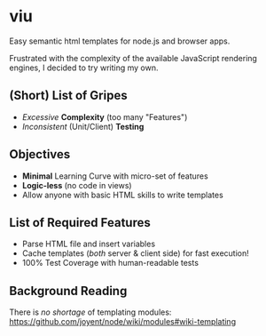viu
======

Easy semantic html templates for node.js and browser apps.

Frustrated with the complexity of the available JavaScript rendering engines,
I decided to try writing my own.

## (Short) List of Gripes

- *Excessive* **Complexity** (too many "Features")
- *Inconsistent* (Unit/Client) **Testing**

## Objectives

- **Minimal** Learning Curve with micro-set of features 
- **Logic-less** (no code in views)
- Allow anyone with basic HTML skills to write templates

## List of Required Features

- Parse HTML file and insert variables
- Cache templates (*both* server & client side) for fast execution!
- 100% Test Coverage with human-readable tests




## Background Reading

There is *no shortage* of templating modules: 
https://github.com/joyent/node/wiki/modules#wiki-templating

